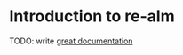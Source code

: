 # Introduction to re-alm

TODO: write [great documentation](http://jacobian.org/writing/what-to-write/)
